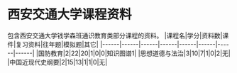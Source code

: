# 西安交通大学课程资料
包含西安交通大学钱学森班通识教育类部分课程的资料。
|课程名|学分|资料数|课件|复习资料|往年题|模拟题|其它|
|------|------|------|------|------|------|------|------|
|国防教育|2|22|20|1|0|0|知识图谱1|
|思想道德与法治|3|10|7|1|0|2|无|
|中国近现代史纲要|2|15|13|1|1|0|无|
